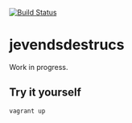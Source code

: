 [![Build Status](https://travis-ci.org/tentacode/jevendsdestrucs.svg?branch=master)](https://travis-ci.org/tentacode/jevendsdestrucs)

# jevendsdestrucs

Work in progress.

## Try it yourself

```
vagrant up
```